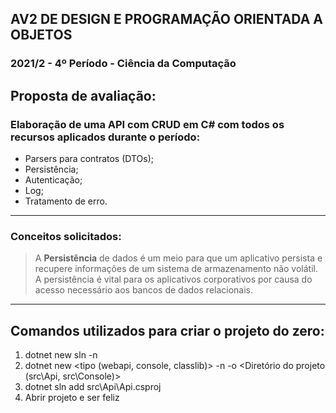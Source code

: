## AV2 DE DESIGN E PROGRAMAÇÃO ORIENTADA A OBJETOS
### 2021/2 - 4º Período - Ciência da Computação

## Proposta de avaliação:
###  Elaboração de uma API com CRUD em C# com todos os recursos aplicados durante o período:

- Parsers para contratos (DTOs); <br />
- Persistência; <br />
- Autenticação; <br />
- Log; <br />
- Tratamento de erro. <br />

---------------------------------------------------------------

### Conceitos solicitados:

> A **Persistência** de dados é um meio para que um aplicativo persista e recupere informações de um sistema de armazenamento não volátil. A persistência é vital para os aplicativos corporativos por causa do acesso necessário aos bancos de dados relacionais.







---------------------------------------------------------------

## Comandos utilizados para criar o projeto do zero:

1. dotnet new sln -n <Nome do projeto>
2. dotnet new <tipo (webapi, console, classlib)> -n <Nome do projeto> -o <Diretório do projeto (src\Api, src\Console)>
3. dotnet sln add src\Api\Api.csproj
4. Abrir projeto e ser feliz
